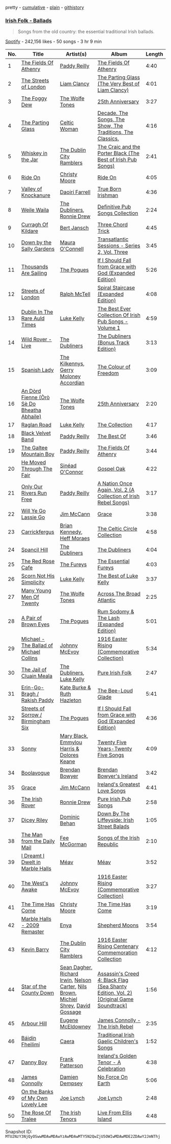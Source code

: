 pretty - [cumulative](/playlists/cumulative/37i9dQZF1DX2ULa1Ss8vbo.md) - [plain](/playlists/plain/37i9dQZF1DX2ULa1Ss8vbo) - [githistory](https://github.githistory.xyz/mackorone/spotify-playlist-archive/blob/main/playlists/plain/37i9dQZF1DX2ULa1Ss8vbo)

### [Irish Folk \- Ballads](https://open.spotify.com/playlist/37i9dQZF1DX2ULa1Ss8vbo)

> Songs from the old country: the essential traditional Irish ballads.

[Spotify](https://open.spotify.com/user/spotify) - 242,156 likes - 50 songs - 3 hr 9 min

| No. | Title | Artist(s) | Album | Length |
|---|---|---|---|---|
| 1 | [The Fields Of Athenry](https://open.spotify.com/track/3BPcgBQKNJnwLjcwXNPyx0) | [Paddy Reilly](https://open.spotify.com/artist/1XIifqPXfWSoTQfrcuXXtX) | [The Fields Of Athenry](https://open.spotify.com/album/2xHoni5Sdk23qiQniBWUQu) | 4:40 |
| 2 | [The Streets of London](https://open.spotify.com/track/3EkzGqK2uJrgiZDLXBMWUo) | [Liam Clancy](https://open.spotify.com/artist/1XjkajTCuInbWYxcxPvFtP) | [The Parting Glass \(The Very Best of Liam Clancy\)](https://open.spotify.com/album/5LL2dL3dChEHrcGLBYnqtn) | 4:01 |
| 3 | [The Foggy Dew](https://open.spotify.com/track/52bGJTusAslWsvpPguiFn6) | [The Wolfe Tones](https://open.spotify.com/artist/1IxQVSOg5GFGdGfL7zjpau) | [25th Anniversary](https://open.spotify.com/album/7fTHb1SDietYPoesmOnDNh) | 3:27 |
| 4 | [The Parting Glass](https://open.spotify.com/track/4GrSOtphVKCSE8NIvFjfbw) | [Celtic Woman](https://open.spotify.com/artist/6NWtt9pNOL2Gx7kBykdE5x) | [Decade\. The Songs, The Show, The Traditions, The Classics.](https://open.spotify.com/album/2SsSLomiMLQDeVfSTXGUi9) | 4:16 |
| 5 | [Whiskey in the Jar](https://open.spotify.com/track/0mWhyezAZ65Irfi71I8cUM) | [The Dublin City Ramblers](https://open.spotify.com/artist/6nXiCNSYAvQcYAXcJBN6l0) | [The Craic and the Porter Black \(The Best of Irish Pub Songs\)](https://open.spotify.com/album/45LwCby0Z9mCgPgtB83m2N) | 2:41 |
| 6 | [Ride On](https://open.spotify.com/track/4v7zlBmIQU4lszrokRt8yP) | [Christy Moore](https://open.spotify.com/artist/3Ebn7mKYzD0L3DaUB1gNJZ) | [Ride On](https://open.spotify.com/album/5Zah4fLbDN48as0KGmywh1) | 4:05 |
| 7 | [Valley of Knockanure](https://open.spotify.com/track/1IUN6Bbkhc52DjZb96CfLp) | [Daoirí Farrell](https://open.spotify.com/artist/3KBy2gO90CavieWCNjUxl8) | [True Born Irishman](https://open.spotify.com/album/0M9fvpGHLr5Of2faZKmAJL) | 4:36 |
| 8 | [Weile Waila](https://open.spotify.com/track/5ECXINnJLnuZPBR87EULUh) | [The Dubliners](https://open.spotify.com/artist/72RvmgEg2omdlMV9aExO6a), [Ronnie Drew](https://open.spotify.com/artist/06Iyp8QTMuoS38jjgMYFx2) | [Definitive Pub Songs Collection](https://open.spotify.com/album/0LUkfcP3XT922V0uhE3SDQ) | 2:24 |
| 9 | [Curragh Of Kildare](https://open.spotify.com/track/3aA4NSYdryZqiGp3tV9MCB) | [Bert Jansch](https://open.spotify.com/artist/1FqG6mhiJbhbMg43ohCT6D) | [Three Chord Trick](https://open.spotify.com/album/3mjzDTUEi3sABdt3Wb4udC) | 4:45 |
| 10 | [Down by the Sally Gardens](https://open.spotify.com/track/60OEb5MtEmmepJPUJtYvFW) | [Maura O'Connell](https://open.spotify.com/artist/2WkDGNlrAN48YIOi18jpEE) | [Transatlantic Sessions \- Series 2, Vol\. Three](https://open.spotify.com/album/2zviYEJfMBDVtoh9mz5SNq) | 3:45 |
| 11 | [Thousands Are Sailing](https://open.spotify.com/track/0OVhZl9SaOLjLvYE6hcLGc) | [The Pogues](https://open.spotify.com/artist/2wzMOQwNT6ZvVB4amvhFAH) | [If I Should Fall from Grace with God \(Expanded Edition\)](https://open.spotify.com/album/4V92Puney9WxGPecKtLG4L) | 5:26 |
| 12 | [Streets of London](https://open.spotify.com/track/0P49pJa288tm8gKbFcofn9) | [Ralph McTell](https://open.spotify.com/artist/6uQnHzEj8hj0UZCKjBvTaG) | [Spiral Staircase \(Expanded Edition\)](https://open.spotify.com/album/4g0FobFyVjCK1evYB6A4jY) | 4:08 |
| 13 | [Dublin In The Rare Auld Times](https://open.spotify.com/track/6WWLO6aWNAMdtOI6iOL86D) | [Luke Kelly](https://open.spotify.com/artist/2ZYIql5vmxtz3LbDLIaWo9) | [The Best Ever Collection Of Irish Pub Songs \- Volume 1](https://open.spotify.com/album/03EhSxO0WLA1axY6Nwb1H6) | 4:59 |
| 14 | [Wild Rover \- Live](https://open.spotify.com/track/5PugzaQYxzwSvHeTyGFpOW) | [The Dubliners](https://open.spotify.com/artist/72RvmgEg2omdlMV9aExO6a) | [The Dubliners \(Bonus Track Edition\)](https://open.spotify.com/album/6oIUWQrlAgGdKt0p0GXFiI) | 3:13 |
| 15 | [Spanish Lady](https://open.spotify.com/track/4Y5TDPW5UdcVHyGumdtRK5) | [The Kilkennys](https://open.spotify.com/artist/13BdFViz8xaH8K47sWS6ge), [Gerry Moloney Accordian](https://open.spotify.com/artist/3rsnPCoSoPQzH4CFODgELX) | [The Colour of Freedom](https://open.spotify.com/album/1jIZUFd7xC5k9xE8xAngYk) | 3:09 |
| 16 | [An Dòrd Fienne \(Òrò Sè Do Bheatha Abhaile\)](https://open.spotify.com/track/3NhWg4dF7igTohuYOgr3AB) | [The Wolfe Tones](https://open.spotify.com/artist/1IxQVSOg5GFGdGfL7zjpau) | [25th Anniversary](https://open.spotify.com/album/7fTHb1SDietYPoesmOnDNh) | 2:20 |
| 17 | [Raglan Road](https://open.spotify.com/track/66ia10eVRRx10XASRakso0) | [Luke Kelly](https://open.spotify.com/artist/2ZYIql5vmxtz3LbDLIaWo9) | [The Collection](https://open.spotify.com/album/4HLAl7nA1j0FHMnuF9o4tW) | 4:17 |
| 18 | [Black Velvet Band](https://open.spotify.com/track/1E2C8AILQ4dJydKYM9cFSz) | [Paddy Reilly](https://open.spotify.com/artist/1XIifqPXfWSoTQfrcuXXtX) | [The Best Of](https://open.spotify.com/album/3gTdmsL8kxatC6KYkFCOpE) | 3:46 |
| 19 | [The Galtee Mountain Boy](https://open.spotify.com/track/4Y8wLkEqxpaBuWcISJZvJP) | [Paddy Reilly](https://open.spotify.com/artist/1XIifqPXfWSoTQfrcuXXtX) | [The Fields Of Athenry](https://open.spotify.com/album/2xHoni5Sdk23qiQniBWUQu) | 3:44 |
| 20 | [He Moved Through The Fair](https://open.spotify.com/track/0DZEmAYrvWIoYZvoL4wsmN) | [Sinéad O'Connor](https://open.spotify.com/artist/4sD9znwiVFx9cgRPZ42aQ1) | [Gospel Oak](https://open.spotify.com/album/0qM33tay4N0Tp0Tf9PVFOH) | 4:22 |
| 21 | [Only Our Rivers Run Free](https://open.spotify.com/track/2VKMmxvbCFDlyFuZqGBJxk) | [Paddy Reilly](https://open.spotify.com/artist/1XIifqPXfWSoTQfrcuXXtX) | [A Nation Once Again, Vol\. 2 \(A Collection of Irish Rebel Songs\)](https://open.spotify.com/album/7qCYFHaIAWifLzROi9Qncw) | 3:17 |
| 22 | [Will Ye Go Lassie Go](https://open.spotify.com/track/1iLDWUzgrDOm9h6fRCEKvI) | [Jim McCann](https://open.spotify.com/artist/2JubMFXFD0c3Ofhx6SdSOy) | [Grace](https://open.spotify.com/album/0wNj9JjAC9o2gMFXpGG5P0) | 3:38 |
| 23 | [Carrickfergus](https://open.spotify.com/track/6JYdy6K3webBiLuR6kO5pT) | [Brian Kennedy](https://open.spotify.com/artist/4xZbU7XXrgG0U2e3MIEXmS), [Heff Moraes](https://open.spotify.com/artist/6HrqkCpPwHjWrg0YicMnzw) | [The Celtic Circle Collection](https://open.spotify.com/album/1waiycUuGnGAfxZOTVmlnD) | 4:58 |
| 24 | [Spancil Hill](https://open.spotify.com/track/23gju7aYMKGkVu5SNWExPs) | [The Dubliners](https://open.spotify.com/artist/72RvmgEg2omdlMV9aExO6a) | [The Dubliners](https://open.spotify.com/album/2JaU7begujrJQaORvAnVwD) | 4:04 |
| 25 | [The Red Rose Cafe](https://open.spotify.com/track/5tTtnr3lyvNIfvW3Wdunzq) | [The Fureys](https://open.spotify.com/artist/1WHVWwMFnjB3oRcjr7nVPP) | [The Essential Fureys](https://open.spotify.com/album/0gNDC9wgwaHZwT62llFeVa) | 4:03 |
| 26 | [Scorn Not His Simplicity](https://open.spotify.com/track/1edRAAeWBUknvXMj9FlvIu) | [Luke Kelly](https://open.spotify.com/artist/2ZYIql5vmxtz3LbDLIaWo9) | [The Best of Luke Kelly](https://open.spotify.com/album/5NCrmdBxbvrlERv2VcYQks) | 3:37 |
| 27 | [Many Young Men Of Twenty](https://open.spotify.com/track/57SKqppuloHRo83zt762vC) | [The Wolfe Tones](https://open.spotify.com/artist/1IxQVSOg5GFGdGfL7zjpau) | [Across The Broad Atlantic](https://open.spotify.com/album/6izN8jhhScP4GsPTJnvMIu) | 2:25 |
| 28 | [A Pair of Brown Eyes](https://open.spotify.com/track/32soEc9h0wDy1BEjV5egeh) | [The Pogues](https://open.spotify.com/artist/2wzMOQwNT6ZvVB4amvhFAH) | [Rum Sodomy & The Lash \(Expanded Edition\)](https://open.spotify.com/album/2wRH4pcI8TIQFCK1MeByWO) | 5:01 |
| 29 | [Michael \- The Ballad of Michael Collins](https://open.spotify.com/track/6jCvLKDAdLJ6aT8PdWfbAV) | [Johnny McEvoy](https://open.spotify.com/artist/0wK5QhuLtbY2K4Rmm2FHE9) | [1916 Easter Rising \(Commemorative Collection\)](https://open.spotify.com/album/58MT6pI2o0dAiAkTUyo0a6) | 5:34 |
| 30 | [The Jail of Cluain Meala](https://open.spotify.com/track/18JyT0FmW3uJqQspISVbC4) | [The Dubliners](https://open.spotify.com/artist/72RvmgEg2omdlMV9aExO6a), [Luke Kelly](https://open.spotify.com/artist/2ZYIql5vmxtz3LbDLIaWo9) | [Pure Irish Folk](https://open.spotify.com/album/2tpUS0uPbCupZUZ8DyVQYY) | 2:47 |
| 31 | [Erin\-Go\-Bragh / Rakish Paddy](https://open.spotify.com/track/7JoxTFpjZjTbkO0UZV5GkO) | [Kate Burke & Ruth Hazleton](https://open.spotify.com/artist/1TSPyEkn57ocOLWJ2zGk1M) | [The Bee\-Loud Glade](https://open.spotify.com/album/7knf7ebylad5fMw2ofsWno) | 5:41 |
| 32 | [Streets of Sorrow / Birmingham Six](https://open.spotify.com/track/76yII1oubGA0n0Dz6jGfZk) | [The Pogues](https://open.spotify.com/artist/2wzMOQwNT6ZvVB4amvhFAH) | [If I Should Fall from Grace with God \(Expanded Edition\)](https://open.spotify.com/album/4V92Puney9WxGPecKtLG4L) | 4:36 |
| 33 | [Sonny](https://open.spotify.com/track/6xO1Egci5AmEX0nqrz7JGh) | [Mary Black](https://open.spotify.com/artist/25W55yzID8F5bRKG8Zg2IA), [Emmylou Harris & Dolores Keane](https://open.spotify.com/artist/2F5xYKmrB2BNGKTNbdY4lv) | [Twenty Five Years\-Twenty Five Songs](https://open.spotify.com/album/6w06lhQcIlyfGKEzQGF8FQ) | 4:09 |
| 34 | [Boolavogue](https://open.spotify.com/track/6dXBgGcBKxOeNQFWmBDTo2) | [Brendan Bowyer](https://open.spotify.com/artist/6CynFO9vn6MsOOdLptSPwg) | [Brendan Bowyer's Ireland](https://open.spotify.com/album/6GRzetvyCVfVLek5WANDRA) | 3:42 |
| 35 | [Grace](https://open.spotify.com/track/27Eoj5oSbu4rXUGU11PctX) | [Jim McCann](https://open.spotify.com/artist/2JubMFXFD0c3Ofhx6SdSOy) | [Ireland's Greatest Love Songs](https://open.spotify.com/album/1ugKkTnNyJk1xMCKLortYM) | 4:41 |
| 36 | [The Irish Rover](https://open.spotify.com/track/2K7lZQojcmdcrl7rkvY3mL) | [Ronnie Drew](https://open.spotify.com/artist/06Iyp8QTMuoS38jjgMYFx2) | [Pure Irish Pub Songs](https://open.spotify.com/album/7lYYpatEqemfpuOajr9w3a) | 2:58 |
| 37 | [Dicey Riley](https://open.spotify.com/track/5386OSJOhXc7fglba9AUnJ) | [Dominic Behan](https://open.spotify.com/artist/1sYhVYXHOlKPY1L5LvRrhF) | [Down By The Liffeyside: Irish Street Balads](https://open.spotify.com/album/3tF4rec7ebkfNRjvW1nVV8) | 1:05 |
| 38 | [The Man from the Daily Mail](https://open.spotify.com/track/19VwDKPmW2AMF0kZMvGYhz) | [Fee McGorman](https://open.spotify.com/artist/0jeiwWSPCfU7UgVPzzwu90) | [Songs of the Irish Republic](https://open.spotify.com/album/2139TNKGU2QxntFcxnt6SV) | 2:10 |
| 39 | [I Dreamt I Dwelt in Marble Halls](https://open.spotify.com/track/0FZxhprYVBPuzskKdBv6tG) | [Méav](https://open.spotify.com/artist/0nBRo87bTZegzYDnIiWkH7) | [Méav](https://open.spotify.com/album/3W5BZfrxfWBa6J3IFEr7dS) | 3:52 |
| 40 | [The West's Awake](https://open.spotify.com/track/28JJX47fHJppvYapuoHeRr) | [Johnny McEvoy](https://open.spotify.com/artist/0wK5QhuLtbY2K4Rmm2FHE9) | [1916 Easter Rising \(Commemorative Collection\)](https://open.spotify.com/album/58MT6pI2o0dAiAkTUyo0a6) | 3:27 |
| 41 | [The Time Has Come](https://open.spotify.com/track/11EhHpCJA9ztjUG13pVXjb) | [Christy Moore](https://open.spotify.com/artist/3Ebn7mKYzD0L3DaUB1gNJZ) | [The Time Has Come](https://open.spotify.com/album/2FYYQ2GMMzRtR6hGuxTjFb) | 3:19 |
| 42 | [Marble Halls \- 2009 Remaster](https://open.spotify.com/track/3smqY3VDKQ4HLfvdFMCEuG) | [Enya](https://open.spotify.com/artist/6uothxMWeLWIhsGeF7cyo4) | [Shepherd Moons](https://open.spotify.com/album/6ZuPbMe6CvQKl1nvAy0nZm) | 3:54 |
| 43 | [Kevin Barry](https://open.spotify.com/track/2tEiGjz3R89PW3SVvlCizr) | [The Dublin City Ramblers](https://open.spotify.com/artist/6nXiCNSYAvQcYAXcJBN6l0) | [1916 Easter Rising Centenary Commemoration Collection](https://open.spotify.com/album/6vfEfM1CkPxoNdwbaACkz4) | 4:12 |
| 44 | [Star of the County Down](https://open.spotify.com/track/1VvrPTVRMUa1aJF2xN6VgK) | [Sean Dagher](https://open.spotify.com/artist/5JgxqXmh1TrVDZn7gAgqLw), [Richard Irwin](https://open.spotify.com/artist/6ZIDb0NiwfcqCTaOzHyTC8), [Nelson Carter](https://open.spotify.com/artist/1HVyjDVd3Wq8B79G6P1g55), [Nils Brown](https://open.spotify.com/artist/42cM14lDAB0KzoBWQ86TWu), [Michiel Shrey](https://open.spotify.com/artist/1u2t9oc7xmpmuq6TNTwc9p), [David Gossage](https://open.spotify.com/artist/4Goe26LiMjH9z6XLUaxQfM) | [Assassin's Creed 4: Black Flag \(Sea Shanty Edition, Vol\. 2\) \[Original Game Soundtrack\]](https://open.spotify.com/album/3xIHHyUh7RTAzLzXUzksBB) | 1:56 |
| 45 | [Arbour Hill](https://open.spotify.com/track/3dZpG1lCzOollQ3qrylOS0) | [Eugene McEldowney](https://open.spotify.com/artist/0PUpXAEPVuX0CShc4oGdwG) | [James Connolly \- The Irish Rebel](https://open.spotify.com/album/0y3rEtlF9sLwtzVfjUebxM) | 2:35 |
| 46 | [Báidín Fheilimí](https://open.spotify.com/track/5fGkh5uh6XDRptv3WEF9A4) | [Caera](https://open.spotify.com/artist/2OzigumcbZNfTxnT1aacDw) | [Traditional Irish Gaelic Children's Songs](https://open.spotify.com/album/0pss1phhhe7ykfusGB0ck1) | 1:52 |
| 47 | [Danny Boy](https://open.spotify.com/track/2LMeRecVW5d3a1vxZV5jJR) | [Frank Patterson](https://open.spotify.com/artist/3UZc24DOYrUhFnDPNw1L8A) | [Ireland's Golden Tenor \- A Celebration](https://open.spotify.com/album/1gOWpNBuPqI2VILLOT272d) | 4:38 |
| 48 | [James Connolly](https://open.spotify.com/track/1hoXIRlsnmnW6DP64mJmBM) | [Damien Dempsey](https://open.spotify.com/artist/0bmF1w9eyJrY4CHyjpTQOW) | [No Force On Earth](https://open.spotify.com/album/5NTLr7uctFVYnAIiPqVkfN) | 5:06 |
| 49 | [On the Banks of My Own Lovely Lee](https://open.spotify.com/track/4V81FFqdzb0xjbYziAn8yU) | [Joe Lynch](https://open.spotify.com/artist/3BWwtO1ioC4fSSsgjGhrAF) | [Joe Lynch](https://open.spotify.com/album/3byIo5Xb9ZaM8d7KPtOPgN) | 2:48 |
| 50 | [The Rose Of Tralee](https://open.spotify.com/track/4oGBYcMWsGm9vZHJhjTLIU) | [The Irish Tenors](https://open.spotify.com/artist/2QehFI9eDvwgtDxEharMPu) | [Live From Ellis Island](https://open.spotify.com/album/01QoNZxOPi1pN0tUoZRIqW) | 4:48 |

Snapshot ID: `MTU2NzY3NjQyOSwwMDAwMDAwYzAwMDAwMTY5N2QwZjU5OWIwMDAwMDE2ZDAwY2JmNThj`